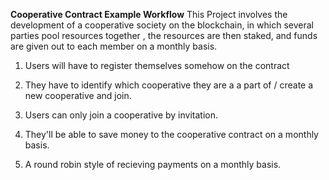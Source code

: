 **Cooperative Contract Example Workflow**
This Project involves the development of a cooperative society on the blockchain, in which several parties pool resources together , the resources are then staked, and funds are given out to each member on a monthly basis.

1. Users will have to register themselves somehow on the contract

2. They have to identify which cooperative they are a a part of / create a new cooperative and join.

4. Users can only join a cooperative by invitation.

5. They'll be able to save money to the cooperative contract on a monthly basis.

6. A round robin style of recieving payments on a monthly basis.